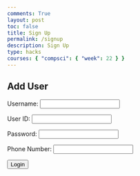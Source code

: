 ```yaml
---
comments: True
layout: post
toc: false
title: Sign Up
permalink: /signup
description: Sign Up
type: hacks
courses: { "compsci": { "week": 22 } }
---
```


<html>
<head>
    <style>
            .darkmode {
                background: #252525;
                color: #ffffff;
            }
            .lightmode {
                background: #ffffff;
                color: #000000;
            }
        </style>
        <link id="theme-style" rel="stylesheet" type="text/css" href="assets/css/style.css">
    </head>
<body>

<script src="static/js/api/config.js">
    // {% raw %}{{site.baseurl}}{% endraw %} is the baseurl of the site
</script>

<script>
    // const src="{% raw %}{{site.baseurl}}{% endraw %}";
    const url = 'http://localhost:8086/api/users/'
    
    window.login_user = function(){
        var uid = document.getElementById('uid').value;
        var password = document.getElementById('password').value;
        var name = document.getElementById('name').value;
        var pnum = document.getElementById('pnum').value;

        if (uid == '' || password == '' || name == '' || uid == null || password == null || pnum == null || name == null) {
            // window.location.href = "{{site.baseurl}}/403";
            return ("Please fill out all fields and ensure the name is at least 2 characters long");
        }
        else{
            if (pnum = '' || pnum == null) {
                pnum = "1234567890";
            }
            pnum = String(pnum);
            // convert pnum to format 123-456-7890
            pnum = pnum.replace(/(\d{3})(\d{3})(\d{4})/, '$1-$2-$3');
            var data = {
                uid: uid,
                password: password,
                name: name,
                pnum: pnum
            };

            var json = JSON.stringify(data);

            console.log('uid:', uid);
            console.log('password:', password);
            console.log('name:', name);
            console.log('pnum:', pnum);

            fetch(url, {
                method: 'POST',
                headers: {
                    'Content-Type': 'application/json'
                },
                body: json
            })
            .then(response => response.json())
            .then(data => {
                console.log('Success:', data);
                var users = document.getElementById('users');
                if(users) {
                    users.innerHTML = JSON.stringify(data);
                }
            })
            .catch((error) => {
                console.error('Error:', error);
                window.location.href = "/student2/403";
            });
            userBody = "{" + "uid: " + document.getElementById('uid').value + "," + " password: " + document.getElementById('password').value + "}";
            console.log(userBody);
            window.localStorage.setItem('userBody', userBody);
            console.log("User Auth Token Stored Successfully")
            window.location.href = "/student2/display";
        }
    }
</script>
<script>
    var darkMode = false;
    window.onload = function() {
        var themeStyle = document.getElementById('theme-style');
        var body = document.body;
        var storedTheme = localStorage.getItem('theme');
        if (storedTheme === 'dark') {
            themeStyle.href = "assets/css/dark.css";
            body.classList.remove('lightmode');
            body.classList.add('darkmode');
        } else {
            themeStyle.href = "assets/css/style.css";
            body.classList.remove('darkmode');
            body.classList.add('lightmode');
        }
    }
</script>

<h2>Add User</h2>

<form action="javascript:login_user()">
    <p>
        <label>
            Username:
            <input type="text" name="name" id="name">
        </label>
    </p>
    <p><label>
        User ID:
        <input type="text" name="uid" id="uid">
    </label></p>
    <p><label>
        Password:
        <input type="password" name="password" id="password">
    </label></p>
    <p>
        <label>
        Phone Number:
            <input type="text" name="pnum" id="pnum">
        </label>
    </p>
    <p>
        <button>Login</button>
    </p>
</form>

<!-- Add this line to your HTML -->
<div id="users"></div>

</body>
</html>